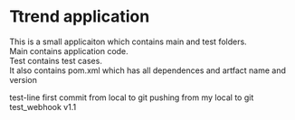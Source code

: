 # Ttrend application

This is a small applicaiton which contains main and test folders.  
Main contains application code.  
Test contains test cases.  
It also contains pom.xml which has all dependences and artfact name and version

test-line first commit from local to git
pushing from my local to git test_webhook
v1.1

